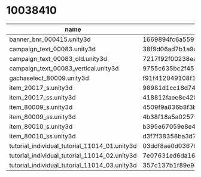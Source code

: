 # 10038410

|           name           |            hash                |attr|category|decrypt_key|
| ------------------------ | ------------------------------ | -- | ------ | -- |
|banner_bnr_000415.unity3d|1669894fc6a55955f607a104e5840220|1|every|null|
|campaign_text_00083.unity3d|38f9d06ad7b1a9c065502edcd2ed84bd|1|common|null|
|campaign_text_00083_old.unity3d|7217f92f00238ea1bf617aa9e7ef83fd|1|common|null|
|campaign_text_00083_vertical.unity3d|9755c635bc2f453029aab86939e38431|1|common|null|
|gachaselect_80009.unity3d|f91f412049108f1e39d21a32a368e16a|1|every|null|
|item_20017_s.unity3d|98981d1cc18d740feff01da32e60771b|1|common|null|
|item_20017_ss.unity3d|418812faee8e4286688452c92c17f30a|1|every|null|
|item_80009_s.unity3d|4509f9a836b8f3b735c93859afdbcae8|1|common|null|
|item_80009_ss.unity3d|4b38f18a5a02579209eacc37ba6b515e|1|every|null|
|item_80010_s.unity3d|b395e67059e8e40d33553469f128fba3|1|common|null|
|item_80010_ss.unity3d|d3f7f38358ba3d7641fb31542499287c|1|every|null|
|tutorial_individual_tutorial_11014_01.unity3d|03ddf8ae0d0367fdcb6395698f6c5533|1|every|null|
|tutorial_individual_tutorial_11014_02.unity3d|7e07631ed6da16c10012d58119c5ffc4|1|every|null|
|tutorial_individual_tutorial_11014_03.unity3d|357c137b1f89e9d40dfbcc6d844c3487|1|every|null|